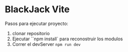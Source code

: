 # BlackJack Vite

Pasos para ejecutar proyecto:

1. clonar repositorio
2. Ejecutar ``npm install` para reconostruir los modulos
3. Correr el devServer `npm run dev`
